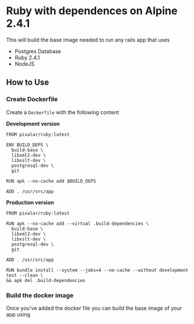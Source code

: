 # Ruby with dependences on Alpine 2.4.1

This will build the base image needed to run any rails app that uses

* Postgres Database
* Ruby 2.4.1
* NodeJS

## How to Use

### Create Dockerfile

Create a `Dockerfile` with the following content

**Development version**

```
FROM pixalar/ruby:latest

ENV BUILD_DEPS \
  build-base \
  libxml2-dev \
  libxslt-dev \
  postgresql-dev \
  git

RUN apk --no-cache add $BUILD_DEPS

ADD . /usr/src/app
```

**Production version**

```
FROM pixalar/ruby:latest

RUN apk --no-cache add --virtual .build-dependencies \
  build-base \
  libxml2-dev \
  libxslt-dev \
  postgresql-dev \
  git

ADD . /usr/src/app

RUN bundle install --system --jobs=4 --no-cache --without development test --clean \
&& apk del .build-dependencies

```

### Build the docker image

Once you've added the docker file you can build the base image of your app using
